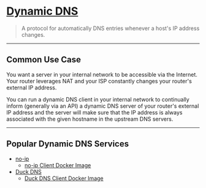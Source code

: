# [Dynamic DNS](https://en.wikipedia.org/wiki/Dynamic_DNS)

> A protocol for automatically DNS entries whenever a host's IP address changes.

---

## Common Use Case

You want a server in your internal network to be accessible via the Internet. Your router leverages NAT and your ISP constantly changes your router's external IP address.

You can run a dynamic DNS client in your internal network to continually inform (generally via an API) a dynamic DNS server of your router's external IP address and the server will make sure that the IP address is always associated with the given hostname in the upstream DNS servers.

---

## Popular Dynamic DNS Services

- [no-ip](https://www.noip.com/)
	- [no-ip Client Docker Image](https://hub.docker.com/r/coppit/no-ip)
- [Duck DNS](https://www.duckdns.org/)
	- [Duck DNS Client Docker Image](https://hub.docker.com/r/linuxserver/duckdns/)